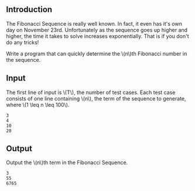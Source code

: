 ## Introduction

The Fibonacci Sequence is really well known. In fact, it even has it's own day on November 23rd. 
Unfortunately as the sequence goes up higher and higher, the time it takes to solve increases exponentially. That is if you don't do any tricks!

Write a program that can quickly determine the \\(n\\)th Fibonacci number in the sequence.

## Input
The first line of input is \\(T\\), the number of test cases. Each test case consists of one line containing \\(n\\), the term of the sequence to generate, where \\(1 \\leq n \\leq 100\\).

```
3
4
10
20
```

## Output
Output the \\(n\\)th term in the Fibonacci Sequence.

```
3
55
6765
```